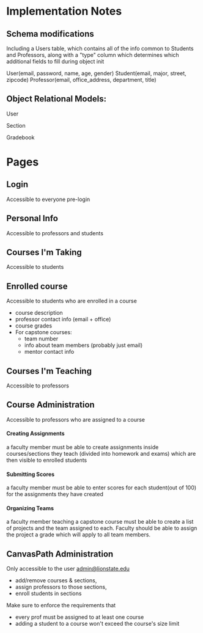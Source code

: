 # Implementation Notes

Schema modifications
---

Including a Users table, which contains all of the info common to Students and Professors, 
along with a "type" column which determines which additional fields to fill during object init

User(email, password, name, age, gender)
Student(email, major, street, zipcode)
Professor(email, office_address, department, title)


Object Relational Models:
---

User

Section

Gradebook


# Pages


Login
---
Accessible to everyone pre-login


Personal Info
---
Accessible to professors and students


Courses I'm Taking
---
Accessible to students


Enrolled course
---
Accessible to students who are enrolled in a course

* course description
* professor contact info (email + office)
* course grades
* For capstone courses:
    * team number
    * info about team members (probably just email)
    * mentor contact info


Courses I'm Teaching
---
Accessible to professors


Course Administration
---
Accessible to professors who are assigned to a course

#### Creating Assignments


a faculty member must be able to create assignments inside courses/sections they teach 
(divided into homework and exams)
which are then visible to enrolled students


#### Submitting Scores


a faculty member must be able to enter scores for each student(out of 100) 
for the assignments they have created

#### Organizing Teams


a faculty member teaching a capstone course must be able to create a list of projects and the
team assigned to each. Faculty should be able to assign the project a grade which will apply
to all team members.




CanvasPath Administration
---
Only accessible to the user admin@lionstate.edu

* add/remove courses & sections, 
* assign professors to those sections,
* enroll students in sections 

Make sure to enforce the requirements that 
* every prof must be assigned to at least one course 
* adding a student to a course won't exceed the course's size limit